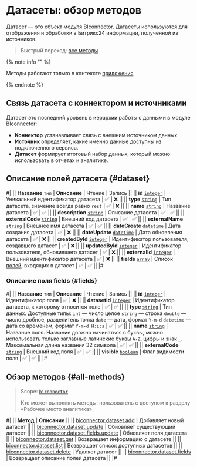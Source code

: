 # Датасеты: обзор методов

Датасет — это объект модуля BIconnector. Датасеты используются для отображения и обработки в Битрикс24 информации, полученной из источников.

> Быстрый переход: [все методы](#all-methods) 

{% note info "" %}

Методы работают только в контексте [приложения](../../app-installation/index.md)

{% endnote %}

## Связь датасета с коннектором и источниками

Датасет это последний уровень в иерархии работы с данными в модуле BIconnector:
- **Коннектор** устанавливает связь с внешним источником данных.
- **Источник** определяет, какие именно данные доступны из подключенного сервиса.
- **Датасет** формирует итоговый набор данных, который можно использовать в отчетах и аналитике.

## Описание полей датасета {#dataset}

#|
|| **Название**
`тип` | **Описание** | Чтение | Запись ||
|| **id**
[`integer`](../../data-types.md) | Уникальный идентификатор датасета | ✅ | ❌ ||
|| **type**
[`string`](../../data-types.md) | Тип датасета, значение всегда равно `rest` | ✅ | ❌ ||
|| **name**
[`string`](../../data-types.md) | Название датасета | ✅ | ✅ ||
|| **description**
[`string`](../../data-types.md) | Описание датасета | ✅ | ✅ ||
|| **externalCode**
[`string`](../../data-types.md) | Внешний код датасета | ✅ | ✅ ||
|| **externalName**
[`string`](../../data-types.md) | Внешнее имя датасета | ✅ | ✅ ||
|| **dateCreate**
[`datetime`](../../data-types.md) | Дата создания датасета | ✅ | ❌ ||
|| **dateUpdate**
[`datetime`](../../data-types.md) | Дата обновления датасета | ✅ | ❌ ||
|| **createdById**
[`integer`](../../data-types.md) | Идентификатор пользователя, создавшего датасет | ✅ | ❌ ||
|| **updatedById**
[`integer`](../../data-types.md) | Идентификатор пользователя, обновившего датасет | ✅ | ❌ ||
|| **externalId**
[`integer`](../../data-types.md) | Внешний идентификатор датасета | ✅ | ❌ ||
|| **fields**
[`array`](../../data-types.md) | Список [полей](#fields), входящих в датасет | ✅ | ✅ ||
|#

### Описание поля fields {#fields}

#|
|| **Название**
`тип` | **Описание** | Чтение | Запись ||
|| **id**
[`integer`](../../data-types.md) | Идентификатор поля | ✅ | ❌ ||
|| **datasetId**
[`integer`](../../data-types.md) | Идентификатор датасета, к которому относится поле | ✅ | ✅ ||
|| **type**
[`string`](../../data-types.md) | Тип данных. Доступные типы: 
`int` — число целое
`string` — строка
`double` — число дробное, разделитель точка
`date` — дата, формат `Y-m-d`
`datetime` — дата со временем, формат `Y-m-d H:i:s` | ✅ | ✅ ||
|| **name**
[`string`](../../data-types.md) | Название поля. Название должно начинаться с буквы, можно использовать только заглавные латинские буквы `A-Z`, цифры и знак `_`. Максимальная длина названия 32 символа | ✅ | ✅ ||
|| **externalCode**
[`string`](../../data-types.md) | Внешний код поля | ✅ | ✅ ||
|| **visible**
[`boolean`](../../data-types.md) | Флаг видимости поля | ✅ | ✅ ||
|#

## Обзор методов {#all-methods}

> Scope: [`biconnector`](../../scopes/permissions.md)
>
> Кто может выполнять методы: пользователь с доступом к разделу «Рабочее место аналитика»

#|
|| **Метод** | **Описание** ||
|| [biconnector.dataset.add](./biconnector-dataset-add.md) | Добавляет новый датасет ||
|| [biconnector.dataset.update](./biconnector-dataset-update.md) | Обновляет существующий датасет ||
|| [biconnector.dataset.fields.update](./biconnector-dataset-fields-update.md) | Обновляет поля датасета ||
|| [biconnector.dataset.get](./biconnector-dataset-get.md) | Возвращает информацию о датасете ||
|| [biconnector.dataset.list](./biconnector-dataset-list.md) | Возвращает список доступных датасетов ||
|| [biconnector.dataset.delete](./biconnector-dataset-delete.md) | Удаляет датасет ||
|| [biconnector.dataset.fields](./biconnector-dataset-fields.md) | Возвращает описание полей датасета ||
|#